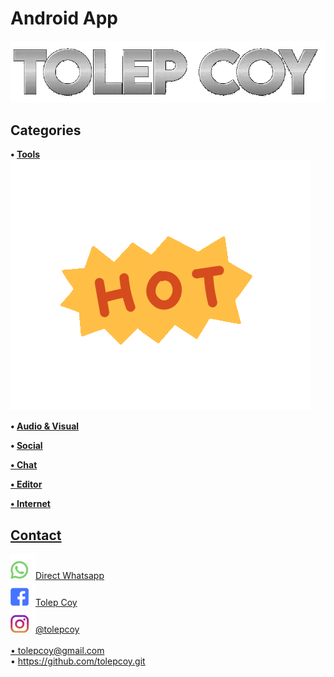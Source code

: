 # Android App
<p float="center">
  <img src="https://raw.githubusercontent.com/tolepcoy/tolepcoy/main/image/tolepcoy.gif" />
</p>

## Categories
 <b>
  • <a href=Tools">Tools</a><img src="https://raw.githubusercontent.com/tolepcoy/tolepcoy/main/image/hot.gif"> </br>
   
  • <a href="Audio & Visual">Audio & Visual</a> </br>
  
  • <a href="Social">Social </br>
  
  • <a href="Chat">Chat </br>
  
  • <a href="Editor">Editor </br>
  
  • <a href="Internet">Internet
 </b>
 
## Contact
<img src="https://raw.githubusercontent.com/tolepcoy/tolepcoy/main/image/wa.png" width="40" />Direct Whatsapp
<br>
<img src="https://raw.githubusercontent.com/tolepcoy/tolepcoy/main/image/fb.png" width="40" />Tolep Coy
<br>
<img src="https://raw.githubusercontent.com/tolepcoy/tolepcoy/main/image/ig.png" width="40" />@tolepcoy
<br>
<br>
• <a href="https://emailtolep.js">tolepcoy@gmail.com</a></br>
• https://github.com/tolepcoy.git


